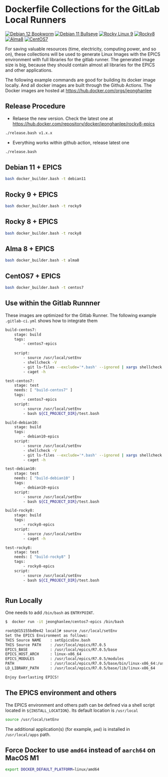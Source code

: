 # Dockerfile Collections for the GitLab Local Runners
[![Debian 12 Bookworm](https://github.com/jeonghanlee/Dockerfiles/actions/workflows/debian12.yml/badge.svg)](https://github.com/jeonghanlee/Dockerfiles/actions/workflows/debian12.yml)
[![Debian 11 Bullseye](https://github.com/jeonghanlee/Dockerfiles/actions/workflows/debian11.yml/badge.svg)](https://github.com/jeonghanlee/Dockerfiles/actions/workflows/debian11.yml)
[![Rocky Linux 9](https://github.com/jeonghanlee/Dockerfiles/actions/workflows/rocky9.yml/badge.svg)](https://github.com/jeonghanlee/Dockerfiles/actions/workflows/rocky9.yml)
[![Rocky8](https://github.com/jeonghanlee/Dockerfiles/actions/workflows/rocky8.yml/badge.svg)](https://github.com/jeonghanlee/Dockerfiles/actions/workflows/rocky8.yml)
[![Alma8](https://github.com/jeonghanlee/Dockerfiles/actions/workflows/alma8.yml/badge.svg)](https://github.com/jeonghanlee/Dockerfiles/actions/workflows/alma8.yml)
[![CentOS7](https://github.com/jeonghanlee/Dockerfiles/actions/workflows/centos7.yml/badge.svg)](https://github.com/jeonghanlee/Dockerfiles/actions/workflows/centos7.yml)

For saving valuable resources (time, electricity, computing power, and so on), these collections will be used to generate Linux Images with the EPICS environment with full libraries for the gitlab runner. The generated image size is big, because they should contain almost all libraries for the EPICS and other applications.

The following example commands are good for building its docker image locally. And all docker images are built through the Github Actions. The Docker images are hosted at https://hub.docker.com/orgs/jeonghanlee

## Release Procedure

* Relaese the new version. Check the latest one at https://hub.docker.com/repository/docker/jeonghanlee/rocky8-epics

```bash
./release.bash v1.x.x
```

* Everything works within github action, release latest one

```bash
./release.bash
```

## Debian 11 + EPICS

```bash
bash docker_builder.bash -t debian11
```

## Rocky 9 + EPICS

```bash
bash docker_builder.bash -t rocky9
```

## Rocky 8 + EPICS

```bash
bash docker_builder.bash -t rocky8
```

## Alma 8 + EPICS

```bash
bash docker_builder.bash -t alma8
```

## CentOS7 + EPICS

```bash
bash docker_builder.bash -t centos7
```

## Use within the Gitlab Runnner

These images are optimized for the Gitlab Runner. The following example `.gitlab-ci.yml` shows how to integrate them

```bash
build-centos7:
    stage: build
    tags:
        - centos7-epics
    
    script:
        - source /usr/local/setEnv
        - shellcheck -V
        - git ls-files --exclude='*.bash' --ignored | xargs shellcheck  || echo "No script found!"
        - caget -h

test-centos7:
    stage: test
    needs: [ "build-centos7" ]
    tags:
        - centos7-epics
    script:
        - source /usr/local/setEnv
        - bash ${CI_PROJECT_DIR}/test.bash

build-debian10:
    stage: build
    tags:
        - debian10-epics
    script:
        - source /usr/local/setEnv
        - shellcheck -V
        - git ls-files --exclude='*.bash' --ignored | xargs shellcheck  || echo "No script found!"
        - caget -h

test-debian10:
    stage: test
    needs: [ "build-debian10" ]
    tags:
        - debian10-epics
    script:
        - source /usr/local/setEnv
        - bash ${CI_PROJECT_DIR}/test.bash

build-rocky8:
    stage: build
    tags:
        - rocky8-epics
    script:
        - source /usr/local/setEnv
        - caget -h

test-rocky8:
    stage: test
    needs: [ "build-rocky8" ]
    tags:
        - rocky8-epics
    script:
        - source /usr/local/setEnv
        - bash ${CI_PROJECT_DIR}/test.bash
        
```

## Run Locally

One needs to add `/bin/bash` as `ENTRYPOINT`.

```bash
$  docker run -it jeonghanlee/centos7-epics /bin/bash

root@d15155bd0e42 local]# source /usr/local/setEnv 
Set the EPICS Environment as follows:
THIS Source NAME    : setEpicsEnv.bash
THIS Source PATH    : /usr/local/epics/R7.0.5
EPICS_BASE          : /usr/local/epics/R7.0.5/base
EPICS_HOST_ARCH     : linux-x86_64
EPICS_MODULES       : /usr/local/epics/R7.0.5/modules
PATH                : /usr/local/epics/R7.0.5/base/bin/linux-x86_64:/usr/local/sbin:/usr/local/bin:/usr/sbin:/usr/bin:/sbin:/bin
LD_LIBRARY_PATH     : /usr/local/epics/R7.0.5/base/lib/linux-x86_64

Enjoy Everlasting EPICS!
```

## The EPICS environment and others

The EPICS environment and others path can be defined via a shell script located in `${INSTALL_LOCATION}`. Its default location is `/usr/local`

```bash
source /usr/local/setEnv
```

The additional application(s) (for example, `pmd`) is installed in `/usr/local/apps` path.

## Force Docker to use `amd64` instead of `aarch64` on MacOS M1

```bash
export DOCKER_DEFAULT_PLATFORM=linux/amd64
```
